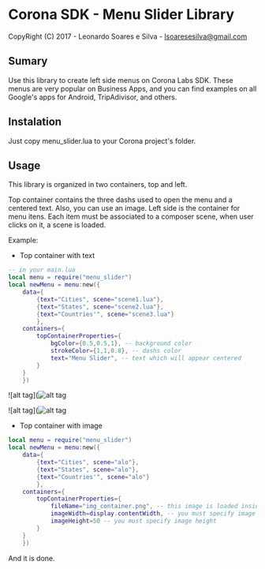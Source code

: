 # Corona SDK - Menu Slider Library

CopyRight (C) 2017 - Leonardo Soares e Silva - lsoaresesilva@gmail.com

## Sumary

Use this library to create left side menus on Corona Labs SDK. 
These menus are very popular on Business Apps, and you can find examples on all Google's apps for Android, TripAdivisor, and others.


## Instalation

Just copy menu_slider.lua to your Corona project's folder.


## Usage

This library is organized in two containers, top and left. 

Top container contains the three dashs used to open the menu and a centered text. Also, you can use an image.
Left side is the container for menu itens. Each item must be associated to a composer scene, when user clicks on it, a scene is loaded.

Example:

* Top container with text

```lua
-- in your main.lua
local menu = require("menu_slider")
local newMenu = menu:new({
    data={
        {text="Cities", scene="scene1.lua"},
        {text="States", scene="scene2.lua"},
        {text="Countries'", scene="scene3.lua"}
        }, 
    containers={
        topContainerProperties={
            bgColor={0.5,0.5,1}, -- background color
            strokeColor={1,1,0.8}, -- dashs color
            text="Menu Slider", -- text which will appear centered    
        }
    }
    })

```

![alt tag](![alt tag](http://i36.photobucket.com/albums/e43/leonardo_soares4/slider01_zps6mjsjzlj.png)

![alt tag](![alt tag](http://i36.photobucket.com/albums/e43/leonardo_soares4/slider02_zpsybnrdtwg.png)

* Top container with image

```lua
local menu = require("menu_slider")
local newMenu = menu:new({
    data={
        {text="Cities", scene="alo"},
        {text="States", scene="alo"},
        {text="Countries'", scene="alo"}
        }, 
    containers={
        topContainerProperties={
            fileName="img_container.png", -- this image is loaded inside a newImageRect, so its supports image scaling
            imageWidth=display.contentWidth, -- you must specify image width
            imageHeight=50 -- you must specify image height
        }
    }
    })
```
And it is done.

